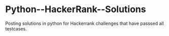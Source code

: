 # Python--HackerRank--Solutions
Posting solutions in python for Hackerrank challenges that have passsed all testcases.
